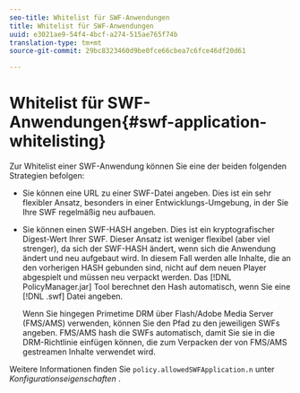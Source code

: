 ```yaml
---
seo-title: Whitelist für SWF-Anwendungen
title: Whitelist für SWF-Anwendungen
uuid: e3021ae9-54f4-4bcf-a274-515ae765f74b
translation-type: tm+mt
source-git-commit: 29bc8323460d9be0fce66cbea7c6fce46df20d61

---
```



# Whitelist für SWF-Anwendungen{#swf-application-whitelisting}

Zur Whitelist einer SWF-Anwendung können Sie eine der beiden folgenden Strategien befolgen:

* Sie können eine URL zu einer SWF-Datei angeben. Dies ist ein sehr flexibler Ansatz, besonders in einer Entwicklungs-Umgebung, in der Sie Ihre SWF regelmäßig neu aufbauen.
* Sie können einen SWF-HASH angeben. Dies ist ein kryptografischer Digest-Wert Ihrer SWF. Dieser Ansatz ist weniger flexibel (aber viel strenger), da sich der SWF-HASH ändert, wenn sich die Anwendung ändert und neu aufgebaut wird. In diesem Fall werden alle Inhalte, die an den vorherigen HASH gebunden sind, nicht auf dem neuen Player abgespielt und müssen neu verpackt werden. Das [!DNL PolicyManager.jar] Tool berechnet den Hash automatisch, wenn Sie eine [!DNL .swf] Datei angeben.

   Wenn Sie hingegen Primetime DRM über Flash/Adobe Media Server (FMS/AMS) verwenden, können Sie den Pfad zu den jeweiligen SWFs angeben. FMS/AMS hash die SWFs automatisch, damit Sie sie in die DRM-Richtlinie einfügen können, die zum Verpacken der von FMS/AMS gestreamen Inhalte verwendet wird.

Weitere Informationen finden Sie `policy.allowedSWFApplication.n` unter *Konfigurationseigenschaften* .
